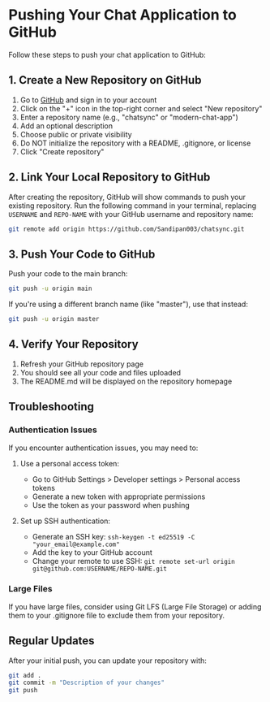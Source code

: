 # Pushing Your Chat Application to GitHub

Follow these steps to push your chat application to GitHub:

## 1. Create a New Repository on GitHub

1. Go to [GitHub](https://github.com) and sign in to your account
2. Click on the "+" icon in the top-right corner and select "New repository"
3. Enter a repository name (e.g., "chatsync" or "modern-chat-app")
4. Add an optional description
5. Choose public or private visibility
6. Do NOT initialize the repository with a README, .gitignore, or license
7. Click "Create repository"

## 2. Link Your Local Repository to GitHub

After creating the repository, GitHub will show commands to push your existing repository. 
Run the following command in your terminal, replacing `USERNAME` and `REPO-NAME` with your GitHub username and repository name:

```bash
git remote add origin https://github.com/Sandipan003/chatsync.git
```

## 3. Push Your Code to GitHub

Push your code to the main branch:

```bash
git push -u origin main
```

If you're using a different branch name (like "master"), use that instead:

```bash
git push -u origin master
```

## 4. Verify Your Repository

1. Refresh your GitHub repository page
2. You should see all your code and files uploaded
3. The README.md will be displayed on the repository homepage

## Troubleshooting

### Authentication Issues
If you encounter authentication issues, you may need to:

1. Use a personal access token:
   - Go to GitHub Settings > Developer settings > Personal access tokens
   - Generate a new token with appropriate permissions
   - Use the token as your password when pushing

2. Set up SSH authentication:
   - Generate an SSH key: `ssh-keygen -t ed25519 -C "your_email@example.com"`
   - Add the key to your GitHub account
   - Change your remote to use SSH: `git remote set-url origin git@github.com:USERNAME/REPO-NAME.git`

### Large Files
If you have large files, consider using Git LFS (Large File Storage) or adding them to your .gitignore file to exclude them from your repository.

## Regular Updates

After your initial push, you can update your repository with:

```bash
git add .
git commit -m "Description of your changes"
git push
``` 